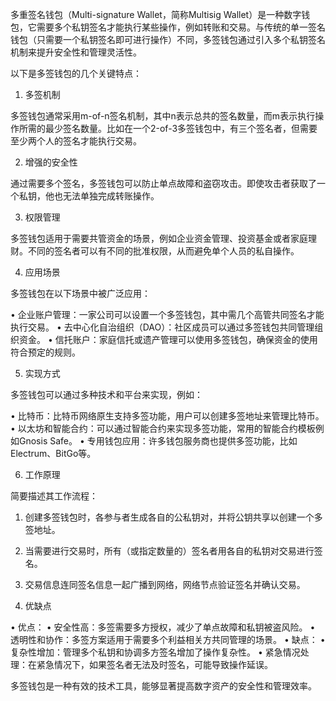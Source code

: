 多重签名钱包（Multi-signature Wallet，简称Multisig Wallet）是一种数字钱包，它需要多个私钥签名才能执行某些操作，例如转账和交易。与传统的单一签名钱包（只需要一个私钥签名即可进行操作）不同，多签钱包通过引入多个私钥签名机制来提升安全性和管理灵活性。

以下是多签钱包的几个关键特点：

1. 多签机制

多签钱包通常采用m-of-n签名机制，其中n表示总共的签名数量，而m表示执行操作所需的最少签名数量。比如在一个2-of-3多签钱包中，有三个签名者，但需要至少两个人的签名才能执行交易。

2. 增强的安全性

通过需要多个签名，多签钱包可以防止单点故障和盗窃攻击。即使攻击者获取了一个私钥，他也无法单独完成转账操作。

3. 权限管理

多签钱包适用于需要共管资金的场景，例如企业资金管理、投资基金或者家庭理财。不同的签名者可以有不同的批准权限，从而避免单个人员的私自操作。

4. 应用场景

多签钱包在以下场景中被广泛应用：

• 企业账户管理：一家公司可以设置一个多签钱包，其中需几个高管共同签名才能执行交易。
• 去中心化自治组织（DAO）：社区成员可以通过多签钱包共同管理组织资金。
• 信托账户：家庭信托或遗产管理可以使用多签钱包，确保资金的使用符合预定的规则。

5. 实现方式

多签钱包可以通过多种技术和平台来实现，例如：

• 比特币：比特币网络原生支持多签功能，用户可以创建多签地址来管理比特币。
• 以太坊和智能合约：可以通过智能合约来实现多签功能，常用的智能合约模板例如Gnosis Safe。
• 专用钱包应用：许多钱包服务商也提供多签功能，比如Electrum、BitGo等。

6. 工作原理

简要描述其工作流程：

1. 创建多签钱包时，各参与者生成各自的公私钥对，并将公钥共享以创建一个多签地址。
2. 当需要进行交易时，所有（或指定数量的）签名者用各自的私钥对交易进行签名。
3. 交易信息连同签名信息一起广播到网络，网络节点验证签名并确认交易。

7. 优缺点

• 优点：
	• 安全性高：多签需要多方授权，减少了单点故障和私钥被盗风险。
	• 透明性和协作：多签方案适用于需要多个利益相关方共同管理的场景。
• 缺点：
	• 复杂性增加：管理多个私钥和协调多方签名增加了操作复杂性。
	• 紧急情况处理：在紧急情况下，如果签名者无法及时签名，可能导致操作延误。

多签钱包是一种有效的技术工具，能够显著提高数字资产的安全性和管理效率。